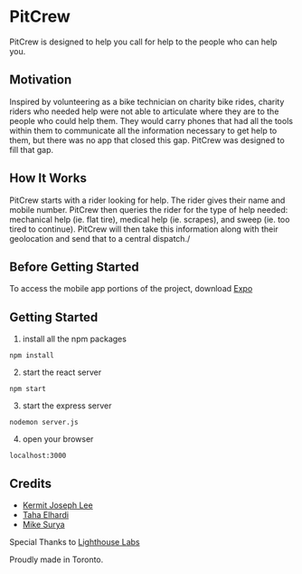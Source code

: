 # PitCrew

PitCrew is designed to help you call for help to the people who can help you.


## Motivation

Inspired by volunteering as a bike technician on charity bike rides, charity riders who needed help were not able to articulate where they are to the people who could help them. They would carry phones that had all the tools within them to communicate all the information necessary to get help to them, but there was no app that closed this gap. PitCrew was designed to fill that gap.

## How It Works

PitCrew starts with a rider looking for help. The rider gives their name and mobile number. PitCrew then queries the rider for the type of help needed: mechanical help (ie. flat tire), medical help (ie. scrapes), and sweep (ie. too tired to continue). PitCrew will then take this information along with their geolocation and send that to a central dispatch./ 

## Before Getting Started

To access the mobile app portions of the project, download [Expo](www.expo.io)

## Getting Started

1) install all the npm packages
```
npm install
```

2) start the react server
```
npm start 
```

3) start the express server
```
nodemon server.js
```

4) open your browser
```
localhost:3000
```

## Credits

* [Kermit Joseph Lee](www.github.com/kermitjosephlee)
* [Taha Elhardi](www.github.com/elaradi23)
* [Mike Surya](www.github.com/mikeyuchima)

Special Thanks to [Lighthouse Labs](www.lighthouselabs.ca)

Proudly made in Toronto.
